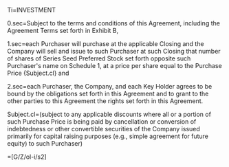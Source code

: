Ti=INVESTMENT

0.sec=Subject to the terms and conditions of this Agreement, including the Agreement Terms set forth in Exhibit B, 

1.sec=each Purchaser will purchase at the applicable Closing and the Company will sell and issue to such Purchaser at such Closing that number of shares of Series Seed Preferred Stock set forth opposite such Purchaser's name on Schedule 1, at a price per share equal to the Purchase Price {Subject.cl} and 

2.sec=each Purchaser, the Company, and each Key Holder agrees to be bound by the obligations set forth in this Agreement and to grant to the other parties to this Agreement the rights set forth in this Agreement.

Subject.cl=(subject to any applicable discounts where all or a portion of such Purchase Price is being paid by cancellation or conversion of indebtedness or other convertible securities of the Company issued primarily for capital raising purposes (e.g., simple agreement for future equity) to such Purchaser)

=[G/Z/ol-i/s2]
